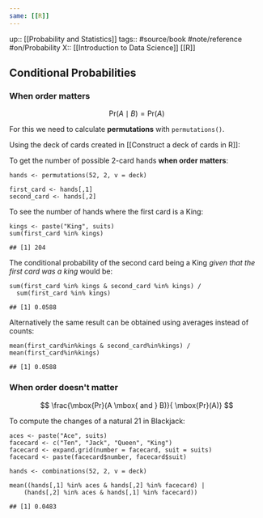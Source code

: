 ```yaml
---
same: [[R]]
---
```

up:: [[Probability and Statistics]]
tags:: #source/book #note/reference #on/Probability 
X:: [[Introduction to Data Science]] [[R]]

## Conditional Probabilities

### When order matters

$$
\mbox{Pr}(A \mid B) = \mbox{Pr}(A)
$$

For this we need to calculate __permutations__ with `permutations()`. 

Using the deck of cards created in [[Construct a deck of cards in R]]:

To get the number of possible 2-card hands __when order matters__:

```
hands <- permutations(52, 2, v = deck)

first_card <- hands[,1]
second_card <- hands[,2]
```

To see the number of hands where the first card is a King:

```
kings <- paste("King", suits)
sum(first_card %in% kings)

## [1] 204
```

The conditional probability of the second card being a King _given that the first card was a king_ would be:

```
sum(first_card %in% kings & second_card %in% kings) / 
  sum(first_card %in% kings)

## [1] 0.0588
```

Alternatively the same result can be obtained using averages instead of counts:

```
mean(first_card%in%kings & second_card%in%kings) / mean(first_card%in%kings)

## [1] 0.0588
```

### When order doesn't matter

$$
\frac{\mbox{Pr}(A \mbox{ and } B)}{ \mbox{Pr}(A)}
$$

To compute the changes of a natural 21 in Blackjack:

```
aces <- paste("Ace", suits)
facecard <- c("Ten", "Jack", "Queen", "King")
facecard <- expand.grid(number = facecard, suit = suits)
facecard <- paste(facecard$number, facecard$suit)

hands <- combinations(52, 2, v = deck)

mean((hands[,1] %in% aces & hands[,2] %in% facecard) | 
    (hands[,2] %in% aces & hands[,1] %in% facecard))

## [1] 0.0483
```





